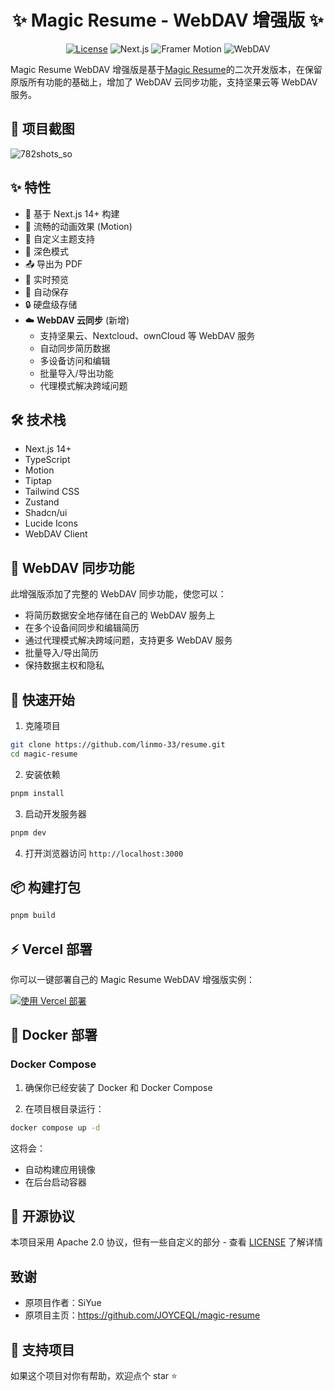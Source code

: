 <div align="center">

# ✨ Magic Resume - WebDAV 增强版 ✨

[![License](https://img.shields.io/badge/License-Apache_2.0-blue.svg)](https://opensource.org/licenses/Apache-2.0)
![Next.js](https://img.shields.io/badge/Next.js-14.0-black)
![Framer Motion](https://img.shields.io/badge/Framer_Motion-10.0-purple)
![WebDAV](https://img.shields.io/badge/WebDAV-Sync-green)

</div>

Magic Resume WebDAV 增强版是基于[Magic Resume](https://github.com/JOYCEQL/magic-resume)的二次开发版本，在保留原版所有功能的基础上，增加了 WebDAV 云同步功能，支持坚果云等 WebDAV 服务。

## 📸 项目截图

![782shots_so](https://github.com/user-attachments/assets/d59f7582-799c-468d-becf-59ee6453acfd)

## ✨ 特性

- 🚀 基于 Next.js 14+ 构建
- 💫 流畅的动画效果 (Motion)
- 🎨 自定义主题支持
- 🌙 深色模式
- 📤 导出为 PDF
- 🔄 实时预览
- 💾 自动保存
- 🔒 硬盘级存储
- ☁️ **WebDAV 云同步** (新增)
  - 支持坚果云、Nextcloud、ownCloud 等 WebDAV 服务
  - 自动同步简历数据
  - 多设备访问和编辑
  - 批量导入/导出功能
  - 代理模式解决跨域问题

## 🛠️ 技术栈

- Next.js 14+
- TypeScript
- Motion
- Tiptap
- Tailwind CSS
- Zustand
- Shadcn/ui
- Lucide Icons
- WebDAV Client

## 🔄 WebDAV 同步功能

此增强版添加了完整的 WebDAV 同步功能，使您可以：

- 将简历数据安全地存储在自己的 WebDAV 服务上
- 在多个设备间同步和编辑简历
- 通过代理模式解决跨域问题，支持更多 WebDAV 服务
- 批量导入/导出简历
- 保持数据主权和隐私

## 🚀 快速开始

1. 克隆项目

```bash
git clone https://github.com/linmo-33/resume.git
cd magic-resume
```

2. 安装依赖

```bash
pnpm install
```

3. 启动开发服务器

```bash
pnpm dev
```

4. 打开浏览器访问 `http://localhost:3000`

## 📦 构建打包

```bash
pnpm build
```

## ⚡ Vercel 部署

你可以一键部署自己的 Magic Resume WebDAV 增强版实例：

[![使用 Vercel 部署](https://vercel.com/button)](https://vercel.com/new/clone?repository-url=https://github.com/linmo-33/resume.git)

## 🐳 Docker 部署

### Docker Compose

1. 确保你已经安装了 Docker 和 Docker Compose

2. 在项目根目录运行：

```bash
docker compose up -d
```

这将会：

- 自动构建应用镜像
- 在后台启动容器

## 📝 开源协议

本项目采用 Apache 2.0 协议，但有一些自定义的部分 - 查看 [LICENSE](LICENSE) 了解详情

## 致谢

- 原项目作者：SiYue
- 原项目主页：https://github.com/JOYCEQL/magic-resume

## 🌟 支持项目

如果这个项目对你有帮助，欢迎点个 star ⭐️
